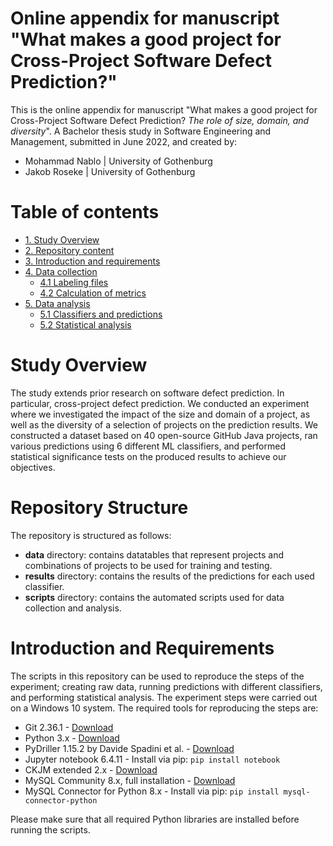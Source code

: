 # Online appendix for manuscript "What makes a good project for Cross-Project Software Defect Prediction?"
This is the online appendix for manuscript "What makes a good project for Cross-Project Software Defect Prediction? *The role of size, domain, and diversity*". A Bachelor thesis study in Software Engineering and Management, submitted in June 2022, and created by:
* Mohammad Nablo | University of Gothenburg 
* Jakob Roseke | University of Gothenburg 

# Table of contents
* [1. Study Overview](https://github.com/nablo1/cpdp-appendix#study-overview)
* [2. Repository content](https://github.com/nablo1/cpdp-appendix#repository-content)
* [3. Introduction and requirements](https://github.com/nablo1/cpdp-appendix#introduction-and-requirements)
* [4. Data collection](https://github.com/nablo1/cpdp-appendix#data-collection)
  * [4.1 Labeling files](https://github.com/nablo1/cpdp-appendix#labeling-files)
  * [4.2 Calculation of metrics](https://github.com/nablo1/cpdp-appendix#calculation-of-metrics)
* [5. Data analysis](https://github.com/nablo1/cpdp-appendix#data-analysis)
  * [5.1 Classifiers and predictions](https://github.com/nablo1/cpdp-appendix#classifiers-and-predictions)
  * [5.2 Statistical analysis](https://github.com/nablo1/cpdp-appendix#statistical-analysis)

# Study Overview
The study extends prior research on software defect prediction. In particular, cross-project defect prediction. We conducted an experiment where we investigated the impact of the size and domain of a project, as well as the diversity of a selection of projects on the prediction results. We constructed a dataset based on 40 open-source GitHub Java projects, ran various predictions using 6 different ML classifiers, and performed statistical significance tests on the produced results to achieve our objectives. 

# Repository Structure
The repository is structured as follows:
* **data** directory: contains datatables that represent projects and combinations of projects to be used for training and testing.
* **results** directory: contains the results of the predictions for each used classifier.
* **scripts** directory: contains the automated scripts used for data collection and analysis.

# Introduction and Requirements
The scripts in this repository can be used to reproduce the steps of the experiment; creating raw data, running predictions with different classifiers, and performing statistical analysis. The experiment steps were carried out on a Windows 10 system. The required tools for reproducing the steps are:
* Git 2.36.1 - [Download](https://git-scm.com/download/win)
* Python 3.x - [Download](https://www.python.org/downloads/)
* PyDriller 1.15.2 by Davide Spadini et al. - [Download](https://github.com/ishepard/pydriller)
* Jupyter notebook 6.4.11 - Install via pip: `pip install notebook`
* CKJM extended 2.x - [Download](https://gromit.iiar.pwr.wroc.pl/p_inf/ckjm/down.html)
* MySQL Community 8.x, full installation - [Download](https://dev.mysql.com/downloads/)
* MySQL Connector for Python 8.x - Install via pip: `pip install mysql-connector-python`

Please make sure that all required Python libraries are installed before running the scripts.


